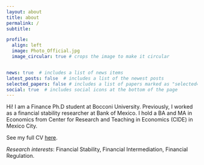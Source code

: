 ```yaml
---
layout: about
title: about
permalink: /
subtitle: 

profile:
  align: left
  image: Photo_Official.jpg
  image_circular: true # crops the image to make it circular


news: true  # includes a list of news items
latest_posts: false  # includes a list of the newest posts
selected_papers: false # includes a list of papers marked as "selected={true}"
social: true  # includes social icons at the bottom of the page
---
```


Hi! I am a Finance Ph.D student at Bocconi University. Previously, I worked as a financial stability researcher at Bank of Mexico. I hold a BA and MA in Economics from Center for Research and Teaching in Economics (CIDE) in Mexico City.


See my full CV <a href="https://majoarteaga.github.io/assets/pdf/CV_08012024.pdf">here</a>.


*Research interests*: Financial Stability, Financial Intermediation, Financial Regulation.

